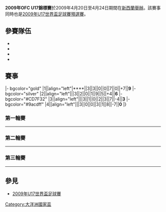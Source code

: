 **2009年OFC
U17錦標賽**於2009年4月20日至4月24日期間在[新西蘭舉辦](https://zh.wikipedia.org/wiki/新西蘭 "wikilink")。該賽事同時也是[2009年U17世界盃足球賽預選賽](https://zh.wikipedia.org/wiki/2009年U17世界盃足球賽 "wikilink")。

## 參賽隊伍

  -
  -
  -
  -
## 賽事

|- bgcolor="gold" |1||align="left"|****||3||3||0||0||7||0||+7||**9** |-
bgcolor="silver" |2||align="left"|||3||2||0||1||9||5||+4||**6** |-
bgcolor="\#CD7F32" |3||align="left"|||3||1||0||2||3||7||-4||**3** |-
bgcolor="\#9acdff" |4||align="left"|||3||0||0||3||1||8||-7||**0** |}

### 第一輪賽

-----

### 第二輪賽

-----

### 第三輪賽

-----

## 參見

  - [2009年U17世界盃足球賽](https://zh.wikipedia.org/wiki/2009年U17世界盃足球賽 "wikilink")

[Category:大洋洲國家盃](https://zh.wikipedia.org/wiki/Category:大洋洲國家盃 "wikilink")